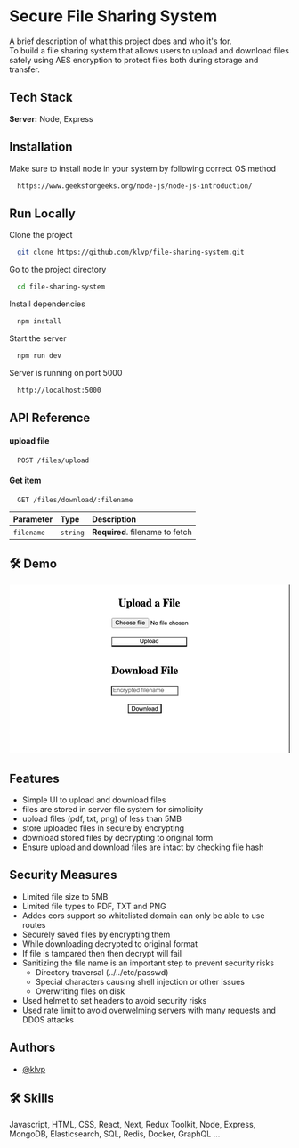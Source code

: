 
# Secure File Sharing System

A brief description of what this project does and who it's for.  
To build a file sharing system that allows users to upload and download files safely using AES encryption to protect files both during storage and transfer.


## Tech Stack

**Server:** Node, Express


## Installation
Make sure to install node in your system by following correct OS method

```bash
  https://www.geeksforgeeks.org/node-js/node-js-introduction/
```
    
## Run Locally

Clone the project

```bash
  git clone https://github.com/klvp/file-sharing-system.git
```

Go to the project directory

```bash
  cd file-sharing-system
```

Install dependencies

```bash
  npm install
```

Start the server

```bash
  npm run dev
```

Server is running on port 5000

```bash
  http://localhost:5000
```


## API Reference

#### upload file

```http
  POST /files/upload
```

#### Get item

```http
  GET /files/download/:filename
```

| Parameter | Type     | Description                       |
| :-------- | :------- | :-------------------------------- |
| `filename`      | `string` | **Required**. filename to fetch |


## 🛠 Demo
![alt text](image.png)

## Features

- Simple UI to upload and download files
- files are stored in server file system for simplicity
- upload files (pdf, txt, png) of less than 5MB
- store uploaded files in secure by encrypting
- download stored files by decrypting to original form
- Ensure upload and download files are intact by checking file hash


## Security Measures

- Limited file size to 5MB
- Limited file types to PDF, TXT and PNG
- Addes cors support so whitelisted domain can only be able to use routes
- Securely saved files by encrypting them
- While downloading decrypted to original format
- If file is tampared then then decrypt will fail
- Sanitizing the file name is an important step to prevent security risks
    - Directory traversal (../../etc/passwd)
    - Special characters causing shell injection or other issues
    - Overwriting files on disk
- Used helmet to set headers to avoid security risks
- Used rate limit to avoid overwelming servers with many requests and DDOS attacks

## Authors

- [@klvp](https://www.github.com/klvp)


## 🛠 Skills
Javascript, HTML, CSS, React, Next, Redux Toolkit, Node, Express, MongoDB, Elasticsearch, SQL, Redis, Docker, GraphQL ...
